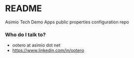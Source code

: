 # README #

Asimio Tech Demo Apps public properties configuration repo

### Who do I talk to? ###

* ootero at asimio dot net
* https://www.linkedin.com/in/ootero